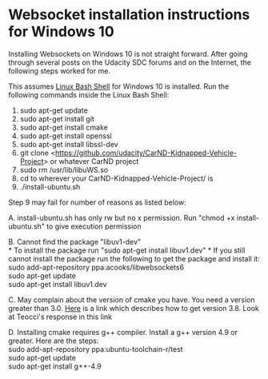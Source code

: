 # Websocket installation instructions for Windows 10

Installing Websockets on Windows 10 is not straight forward. After going through several posts on the Udacity SDC forums and on the Internet, the following steps worked for me.

This assumes [Linux Bash Shell](https://www.howtogeek.com/249966/how-to-install-and-use-the-linux-bash-shell-on-windows-10/) for Windows 10 is installed. Run the following commands inside the Linux Bash Shell:
1. sudo apt-get update
2. sudo apt-get install git
3. sudo apt-get install cmake
4. sudo apt-get install openssl
5. sudo apt-get install libssl-dev
6. git clone <<https://github.com/udacity/CarND-Kidnapped-Vehicle-Project>> or whatever CarND project
7. sudo rm /usr/lib/libuWS.so 
8. cd to wherever your CarND-Kidnapped-Vehicle-Project/ is
9. ./install-ubuntu.sh

Step 9 may fail for number of reasons as listed below:

A. install-ubuntu.sh has only rw but no x permission. Run "chmod +x install-ubuntu.sh" to give execution permission  

B. Cannot find the package "libuv1-dev"  
	* To install the package run "sudo apt-get install libuv1.dev"
	* If you still cannot install the package run the following to get the package and install it:  
		sudo add-apt-repository ppa:acooks/libwebsockets6  
		sudo apt-get update  
		sudo apt-get install libuv1.dev  
		
C. May complain about the version of cmake you have. You need a version greater than 3.0. [Here](https://askubuntu.com/questions/355565/how-to-install-latest-cmake-version-in-linux-ubuntu-from-command-line) is a link which describes how to get version 3.8. Look at Teocci's response in this link  

D. Installing cmake requires g++ compiler. Install a g++ version 4.9 or greater. Here are the steps:  
	sudo add-apt-repository ppa:ubuntu-toolchain-r/test  
	sudo apt-get update  
	sudo apt-get install g++-4.9  
